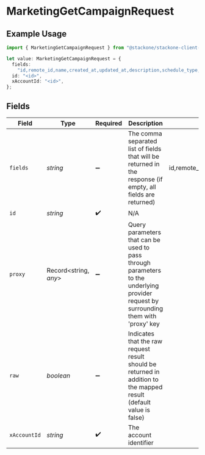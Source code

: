 # MarketingGetCampaignRequest

## Example Usage

```typescript
import { MarketingGetCampaignRequest } from "@stackone/stackone-client-ts/sdk/models/operations";

let value: MarketingGetCampaignRequest = {
  fields:
    "id,remote_id,name,created_at,updated_at,description,schedule_type,status,channels,first_sent_at,last_sent_at,tags,messages,unified_custom_fields",
  id: "<id>",
  xAccountId: "<id>",
};
```

## Fields

| Field                                                                                                                                            | Type                                                                                                                                             | Required                                                                                                                                         | Description                                                                                                                                      | Example                                                                                                                                          |
| ------------------------------------------------------------------------------------------------------------------------------------------------ | ------------------------------------------------------------------------------------------------------------------------------------------------ | ------------------------------------------------------------------------------------------------------------------------------------------------ | ------------------------------------------------------------------------------------------------------------------------------------------------ | ------------------------------------------------------------------------------------------------------------------------------------------------ |
| `fields`                                                                                                                                         | *string*                                                                                                                                         | :heavy_minus_sign:                                                                                                                               | The comma separated list of fields that will be returned in the response (if empty, all fields are returned)                                     | id,remote_id,name,created_at,updated_at,description,schedule_type,status,channels,first_sent_at,last_sent_at,tags,messages,unified_custom_fields |
| `id`                                                                                                                                             | *string*                                                                                                                                         | :heavy_check_mark:                                                                                                                               | N/A                                                                                                                                              |                                                                                                                                                  |
| `proxy`                                                                                                                                          | Record<string, *any*>                                                                                                                            | :heavy_minus_sign:                                                                                                                               | Query parameters that can be used to pass through parameters to the underlying provider request by surrounding them with 'proxy' key             |                                                                                                                                                  |
| `raw`                                                                                                                                            | *boolean*                                                                                                                                        | :heavy_minus_sign:                                                                                                                               | Indicates that the raw request result should be returned in addition to the mapped result (default value is false)                               |                                                                                                                                                  |
| `xAccountId`                                                                                                                                     | *string*                                                                                                                                         | :heavy_check_mark:                                                                                                                               | The account identifier                                                                                                                           |                                                                                                                                                  |